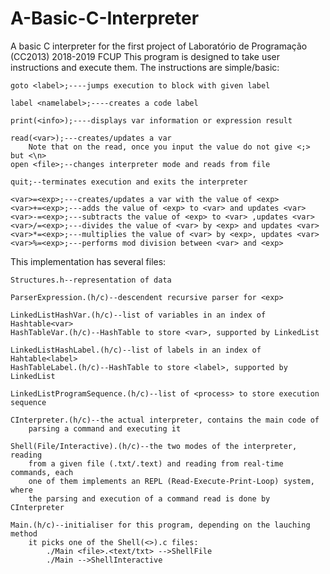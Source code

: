 # A-Basic-C-Interpreter
A basic C interpreter for the first project of Laboratório de Programação (CC2013) 2018-2019 FCUP
This program is designed to take user instructions and execute them.
The instructions are simple/basic:

    goto <label>;----jumps execution to block with given label
    
    label <namelabel>;----creates a code label
    
    print(<info>);----displays var information or expression result
    
    read(<var>);---creates/updates a var
        Note that on the read, once you input the value do not give <;> but <\n>
    open <file>;--changes interpreter mode and reads from file 
    
    quit;--terminates execution and exits the interpreter
    
    <var>=<exp>;---creates/updates a var with the value of <exp>
    <var>+=<exp>;---adds the value of <exp> to <var> and updates <var>
    <var>-=<exp>;---subtracts the value of <exp> to <var> ,updates <var>
    <var>/=<exp>;---divides the value of <var> by <exp> and updates <var>
    <var>*=<exp>;---multiplies the value of <var> by <exp>, updates <var>
    <var>%=<exp>;---performs mod division between <var> and <exp>


This implementation has several files:

    Structures.h--representation of data
    
    ParserExpression.(h/c)--descendent recursive parser for <exp>
    
    LinkedListHashVar.(h/c)--list of variables in an index of Hashtable<var>
    HashTableVar.(h/c)--HashTable to store <var>, supported by LinkedList
    
    LinkedListHashLabel.(h/c)--list of labels in an index of Hahtable<label>
    HashTableLabel.(h/c)--HashTable to store <label>, supported by LinkedList
    
    LinkedListProgramSequence.(h/c)--list of <process> to store execution sequence
    
    CInterpreter.(h/c)--the actual interpreter, contains the main code of
        parsing a command and executing it 

    Shell(File/Interactive).(h/c)--the two modes of the interpreter, reading 
        from a given file (.txt/.text) and reading from real-time commands, each
        one of them implements an REPL (Read-Execute-Print-Loop) system, where
        the parsing and execution of a command read is done by CInterpreter
    
    Main.(h/c)--initialiser for this program, depending on the lauching method
        it picks one of the Shell(<>).c files:
            ./Main <file>.<text/txt> -->ShellFile
            ./Main -->ShellInteractive
